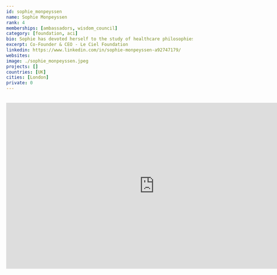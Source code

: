 ```yaml
---
id: sophie_monpeyssen
name: Sophie Monpeyssen
rank: 4
memberships: [ambassadors, wisdom_council]
category: [foundation, aci]
bio: Sophie has devoted herself to the study of healthcare philosophies and practices that harmonize mind, body and spirit, including sophrology and massage. She is a graduate of the Sorbonne holding an MA in Musicology, Psychology and Pedagogy. Inspired by her training with Spiritual Elders since 2007, Sophie coaches companies and individuals to become the best version of themselves.
excerpt: Co-Founder & CEO - Le Ciel Foundation
linkedin: https://www.linkedin.com/in/sophie-monpeyssen-a92747179/
websites: 
image: ./sophie_monpeyssen.jpeg
projects: []
countries: [UK]
cities: [London]
private: 0
---
```


<BR>
<div class="aspect-w-16 aspect-h-9">
<iframe src="https://player.vimeo.com/video/414707207" width="800" height="450" frameborder="0" allow="autoplay; fullscreen" allowfullscreen></iframe>
</div>
<BR>
